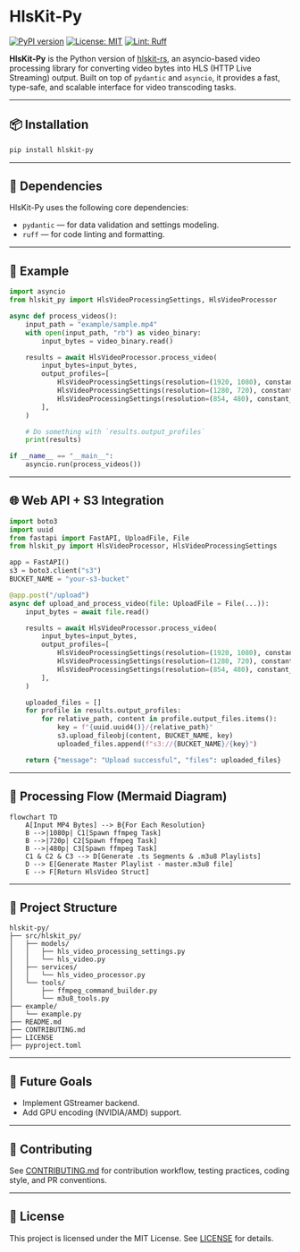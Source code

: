 # HlsKit-Py

[![PyPI version](https://img.shields.io/pypi/v/hlskit-py.svg)](https://pypi.org/project/hlskit-py/)
[![License: MIT](https://img.shields.io/badge/License-MIT-yellow.svg)](./LICENSE)
[![Lint: Ruff](https://img.shields.io/badge/linting-ruff-blue)](https://github.com/astral-sh/ruff)

**HlsKit-Py** is the Python version of [hlskit-rs](https://github.com/like-engels/hlskit-rs), an asyncio-based video processing library for converting video bytes into HLS (HTTP Live Streaming) output. Built on top of `pydantic` and `asyncio`, it provides a fast, type-safe, and scalable interface for video transcoding tasks.

---

## 📦 Installation

```bash
pip install hlskit-py
```

---

## 🧬 Dependencies

HlsKit-Py uses the following core dependencies:

- `pydantic` — for data validation and settings modeling.
- `ruff` — for code linting and formatting.

---

## 🤪 Example

```python
import asyncio
from hlskit_py import HlsVideoProcessingSettings, HlsVideoProcessor

async def process_videos():
    input_path = "example/sample.mp4"
    with open(input_path, "rb") as video_binary:
        input_bytes = video_binary.read()

    results = await HlsVideoProcessor.process_video(
        input_bytes=input_bytes,
        output_profiles=[
            HlsVideoProcessingSettings(resolution=(1920, 1080), constant_rate_factor=28),
            HlsVideoProcessingSettings(resolution=(1280, 720), constant_rate_factor=28),
            HlsVideoProcessingSettings(resolution=(854, 480), constant_rate_factor=28),
        ],
    )

    # Do something with `results.output_profiles`
    print(results)

if __name__ == "__main__":
    asyncio.run(process_videos())
```

---

## 🌐 Web API + S3 Integration

```python
import boto3
import uuid
from fastapi import FastAPI, UploadFile, File
from hlskit_py import HlsVideoProcessor, HlsVideoProcessingSettings

app = FastAPI()
s3 = boto3.client("s3")
BUCKET_NAME = "your-s3-bucket"

@app.post("/upload")
async def upload_and_process_video(file: UploadFile = File(...)):
    input_bytes = await file.read()

    results = await HlsVideoProcessor.process_video(
        input_bytes=input_bytes,
        output_profiles=[
            HlsVideoProcessingSettings(resolution=(1920, 1080), constant_rate_factor=28),
            HlsVideoProcessingSettings(resolution=(1280, 720), constant_rate_factor=28),
            HlsVideoProcessingSettings(resolution=(854, 480), constant_rate_factor=28),
        ],
    )

    uploaded_files = []
    for profile in results.output_profiles:
        for relative_path, content in profile.output_files.items():
            key = f"{uuid.uuid4()}/{relative_path}"
            s3.upload_fileobj(content, BUCKET_NAME, key)
            uploaded_files.append(f"s3://{BUCKET_NAME}/{key}")

    return {"message": "Upload successful", "files": uploaded_files}
```

---

## 🧠 Processing Flow (Mermaid Diagram)

```mermaid
flowchart TD
    A[Input MP4 Bytes] --> B{For Each Resolution}
    B -->|1080p| C1[Spawn ffmpeg Task]
    B -->|720p| C2[Spawn ffmpeg Task]
    B -->|480p| C3[Spawn ffmpeg Task]
    C1 & C2 & C3 --> D[Generate .ts Segments & .m3u8 Playlists]
    D --> E[Generate Master Playlist - master.m3u8 file]
    E --> F[Return HlsVideo Struct]
```

---

## 📁 Project Structure

```
hlskit-py/
├── src/hlskit_py/
│   ├── models/
│   │   ├── hls_video_processing_settings.py
│   │   └── hls_video.py
│   ├── services/
│   │   └── hls_video_processor.py
│   └── tools/
│       ├── ffmpeg_command_builder.py
│       └── m3u8_tools.py
├── example/
│   └── example.py
├── README.md
├── CONTRIBUTING.md
├── LICENSE
├── pyproject.toml
```

---

## 📌 Future Goals

- Implement GStreamer backend.
- Add GPU encoding (NVIDIA/AMD) support.

---

## 🤝 Contributing

See [CONTRIBUTING.md](./CONTRIBUTING.md) for contribution workflow, testing practices, coding style, and PR conventions.

---

## 📄 License

This project is licensed under the MIT License. See [LICENSE](./LICENSE) for details.
